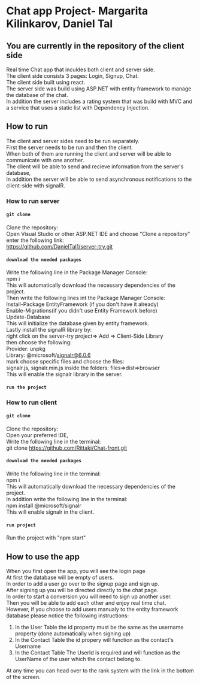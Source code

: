# Chat app Project- Margarita Kilinkarov, Daniel Tal
## You are currently in the repository of the client side  
Real time Chat app that inculdes both client and server side.   
The client side consists 3 pages: Login, Signup, Chat.    
The client side built using react.    
The server side was build using ASP.NET with entity framework to manage the database of the chat.   
In addition the server includes a rating system that was build with MVC and a service that uses a static list with Dependency Injection.    

## How to run
The client and server sides need to be run separately.  
First the server needs to be run and then the client.  
When both of them are running the client and server will be able to communicate with one another.  
The client will be able to send and recieve information from the server's database,  
In addition the server will be able to send asynchronous notifications to the client-side with signalR.  

### How to run server

#### `git clone`

Clone the repository:  
Open Visual Studio or other ASP.NET IDE and choose "Clone a repository"  
enter the following link:  
https://github.com/DanielTal1/server-try.git  

#### `download the needed packages`  

Write the following line in the Package Manager Console:   
npm i   
This will automatically download the necessary dependencies of the project.  
Then write the following lines int the Package Manager Console:  
Install-Package EntityFramework (if you don't have it already)  
Enable-Migrations(if you didn't use Entity Framework before)  
Update-Database  
This will initialize the database given by entity framework.  
Lastly install the signalR library by:  
right click on the server-try project=> Add => Client-Side Library  
then choose the following:  
Provider: unpkg  
Library: @microsoft/signalr@6.0.6  
mark choose specific files and choose the files:  
signalr.js, signalr.min.js inside the folders: files=>dist=>browser  
This will enable the signalr library in the server.  

#### `run the project`  

### How to run client  

#### `git clone`  

Clone the repository:   
Open your preferred IDE,    
Write the following line in the terminal:   
git clone https://github.com/Rittaki/Chat-front.git  

#### `download the needed packages`  

Write the following line in the terminal:   
npm i  
This will automatically download the necessary dependencies of the project.   
In addition write the following line in the terminal:  
npm install @microsoft/signalr  
This will enable signalr in the client.  

#### `run project`  

Run the project with "npm start"   


## How to use the app  

When you first open the app, you will see the login page  
At first the database will be empty of users.  
In order to add a user go over to the signup page and sign up.  
After signing up you will be directed directly to the chat page.  
In order to start a conversion you will need to sign up another user.  
Then you will be able to add each other and enjoy real time chat.  
However, if you choose to add users manualy to the entity framework database please notice the following instructions:  
1. In the User Table the id property must be the same as the username property (done automatically when signing up)  
2. In the Contact Table the id propery will function as the contact's Username  
3. In the Contact Table The UserId is required and will function as the UserName of the user which the contact belong to.  
  
At any time you can head over to the rank system with the link in the bottom of the screen.
